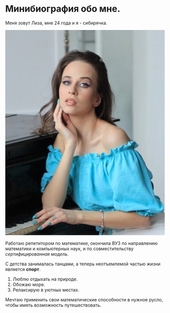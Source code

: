 # Минибиография обо мне.
Меня зовут Лиза, мне 24 года и я - сибирячка.

![](https://github.com/ElizabethSulima/Biography/blob/main/prof.jpg)

Работаю репетитором по математике, окончила ВУЗ по направлению математики и компьютерных наук, и по совместительству _сертифицированная модель_.

С детства занималась танцами, а теперь неотъемлемой частью жизни является **спорт**. 

1. Люблю отдыхать на природе.
2. Обожаю море.
3. Релаксирую в уютных местах.

Мечтаю применить свои математические способности в нужное русло, чтобы иметь возможность путешествовать. 
